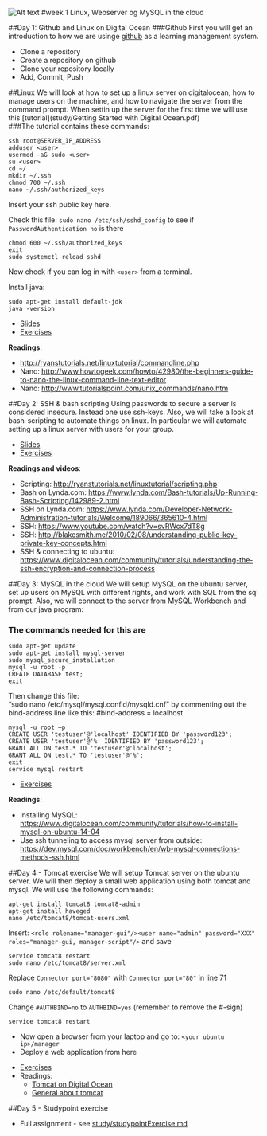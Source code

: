 ![Alt text](img/lotussm.png)
#week 1 Linux, Webserver og MySQL in the cloud

##Day 1: Github and Linux on Digital Ocean
###Github 
First you will get an introduction to how we are usinge [github](github.com) as a learning management system.  
* Clone a repository  
* Create a repository on github  
* Clone your repository locally  
* Add, Commit, Push

##Linux
We will look at how to set up a linux server on digitalocean, how to manage users on the machine, and how to navigate the server from the command prompt. When settin up the server for the first time we will use this [tutorial](study/Getting Started with Digital Ocean.pdf)  
###The tutorial contains these commands:
```
ssh root@SERVER_IP_ADDRESS  
adduser <user>  
usermod -aG sudo <user>  
su <user>  
cd ~/  
mkdir ~/.ssh  
chmod 700 ~/.ssh  
nano ~/.ssh/authorized_keys  
```
Insert your ssh public key here.  

Check this file: `sudo nano /etc/ssh/sshd_config` to see if `PasswordAuthentication no` is there  
```
chmod 600 ~/.ssh/authorized_keys  
exit  
sudo systemctl reload sshd  
```  
Now check if you can log in with `<user>` from a terminal.  

Install java:  
```
sudo apt-get install default-jdk
java -version
```

* [Slides](slides/Day_1.pdf)
* [Exercises](study/day1exercises.md)

**Readings**:

* <http://ryanstutorials.net/linuxtutorial/commandline.php>
* Nano: <http://www.howtogeek.com/howto/42980/the-beginners-guide-to-nano-the-linux-command-line-text-editor>
* Nano: <http://www.tutorialspoint.com/unix_commands/nano.htm>



##Day 2: SSH & bash scripting
Using passwords to secure a server is considered insecure. Instead one use ssh-keys.
Also, we will take a look at bash-scripting to automate things on linux. In particular we will automate setting up a linux server with users for your group.

* [Slides](slides/Day_2.pdf)
* [Exercises](study/day2exercises.md)

**Readings and videos**:

* Scripting: <http://ryanstutorials.net/linuxtutorial/scripting.php>
* Bash on Lynda.com: <https://www.lynda.com/Bash-tutorials/Up-Running-Bash-Scripting/142989-2.html>
* SSH on Lynda.com: <https://www.lynda.com/Developer-Network-Administration-tutorials/Welcome/189066/365610-4.html>
* SSH: <https://www.youtube.com/watch?v=svRWcx7dT8g>
* SSH: http://blakesmith.me/2010/02/08/understanding-public-key-private-key-concepts.html
* SSH & connecting to ubuntu: <https://www.digitalocean.com/community/tutorials/understanding-the-ssh-encryption-and-connection-process>

##Day 3: MySQL in the cloud
We will setup MySQL on the ubuntu server, set up users on MySQL with different rights, and work with SQL from the sql prompt. Also, we will connect to the server from MySQL Workbench and from our java program:
### The commands needed for this are
```
sudo apt-get update
sudo apt-get install mysql-server
sudo mysql_secure_installation
mysql -u root -p
CREATE DATABASE test;
exit
```
Then change this file:  
“sudo nano /etc/mysql/mysql.conf.d/mysqld.cnf”
by commenting out the bind-address line like this:
 #bind-address = localhost
 ```
mysql -u root –p 
CREATE USER 'testuser'@'localhost' IDENTIFIED BY 'password123'; 
CREATE USER 'testuser'@'%' IDENTIFIED BY 'password123'; 
GRANT ALL ON test.* TO 'testuser'@'localhost'; 
GRANT ALL ON test.* TO 'testuser'@'%';
exit
service mysql restart
```


* [Exercises](study/day3exercises.md)

**Readings**:  
  * Installing MySQL: <https://www.digitalocean.com/community/tutorials/how-to-install-mysql-on-ubuntu-14-04>  
  * Use ssh tunneling to access mysql server from outside: <https://dev.mysql.com/doc/workbench/en/wb-mysql-connections-methods-ssh.html>  
  
##Day 4 - Tomcat exercise
We will setup Tomcat server on the ubuntu server. We will then deploy a small web application using both tomcat and mysql. We will use the following commands:
```
apt-get install tomcat8 tomcat8-admin
apt-get install haveged 
nano /etc/tomcat8/tomcat-users.xml
```
Insert: `<role rolename="manager-gui"/><user name="admin" password="XXX" roles="manager-gui, manager-script"/>` and save
```
service tomcat8 restart
sudo nano /etc/tomcat8/server.xml
```
Replace `Connector port="8080"` with `Connector port="80"` in line 71
```
sudo nano /etc/default/tomcat8
```
Change `#AUTHBIND=no` to `AUTHBIND=yes` (remember to remove the #-sign)
``` 
service tomcat8 restart
```  
     
- Now open a browser from your laptop and go to: `<your ubuntu ip>/manager`
- Deploy a web application from here  

* [Exercises](study/day4exercises.md)  
* Readings: 
  * [Tomcat on Digital Ocean](https://www.digitalocean.com/community/tutorials/how-to-install-apache-tomcat-8-on-ubuntu-16-04)
  * [General about tomcat](https://www.ntu.edu.sg/home/ehchua/programming/howto/tomcat_more.html)  
    
##Day 5 - Studypoint exercise  

* Full assignment - see [study/studypointExercise.md](study/day5studypointExercise.md)

